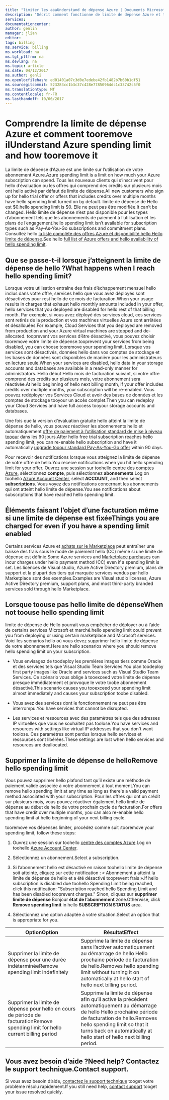 ```yaml
---
title: "limiter les aaaUnderstand de dépense Azure | Documents Microsoft"
description: "Décrit comment fonctionne de limite de dépense Azure et tooremove il"
services: 
documentationcenter: 
author: genlin
manager: jlian
editor: 
tags: billing
ms.service: billing
ms.workload: na
ms.tgt_pltfrm: na
ms.devlang: na
ms.topic: article
ms.date: 04/12/2017
ms.author: genli
ms.openlocfilehash: ed01401a07c3d0e7edebe42fb1482b7b60b1df51
ms.sourcegitcommit: 523283cc1b3c37c428e77850964dc1c33742c5f0
ms.translationtype: MT
ms.contentlocale: fr-FR
ms.lasthandoff: 10/06/2017
---
```

# <a name="understand-azure-spending-limit-and-how-tooremove-it"></a><span data-ttu-id="1b87f-103">Comprendre la limite de dépense Azure et comment tooremove il</span><span class="sxs-lookup"><span data-stu-id="1b87f-103">Understand Azure spending limit and how tooremove it</span></span>

<span data-ttu-id="1b87f-104">La limite de dépense d’Azure est une limite sur l’utilisation de votre abonnement Azure.</span><span class="sxs-lookup"><span data-stu-id="1b87f-104">Azure spending limit is a limit on how much your Azure subscription can spend.</span></span> <span data-ttu-id="1b87f-105">Tous les nouveaux clients qui s’inscrivent pour hello d’évaluation ou les offres qui comprend des crédits sur plusieurs mois ont hello activé par défaut de limite de dépense.</span><span class="sxs-lookup"><span data-stu-id="1b87f-105">All new customers who sign up for hello trial offer or offers that includes credits over multiple months have hello spending limit turned on by default.</span></span> <span data-ttu-id="1b87f-106">limite de dépense de Hello est $0.</span><span class="sxs-lookup"><span data-stu-id="1b87f-106">hello spending limit is $0.</span></span> <span data-ttu-id="1b87f-107">Elle ne peut pas être modifiée.</span><span class="sxs-lookup"><span data-stu-id="1b87f-107">It can’t be changed.</span></span> <span data-ttu-id="1b87f-108">Hello limite de dépense n’est pas disponible pour les types d’abonnement tels que les abonnements de paiement à l’utilisation et les plans de l’engagement.</span><span class="sxs-lookup"><span data-stu-id="1b87f-108">hello spending limit isn’t available for subscription types such as Pay-As-You-Go subscriptions and commitment plans.</span></span> <span data-ttu-id="1b87f-109">Consultez hello [la liste complète des offres Azure et disponibilité hello Hello limite de dépense](https://azure.microsoft.com/support/legal/offer-details/).</span><span class="sxs-lookup"><span data-stu-id="1b87f-109">See hello [full list of Azure offers and hello availability of hello spending limit](https://azure.microsoft.com/support/legal/offer-details/).</span></span>

## <a name="what-happens-when-i-reach-hello-spending-limit"></a><span data-ttu-id="1b87f-110">Que se passe-t-il lorsque j’atteignent la limite de dépense de hello ?</span><span class="sxs-lookup"><span data-stu-id="1b87f-110">What happens when I reach hello spending limit?</span></span>

<span data-ttu-id="1b87f-111">Lorsque votre utilisation entraîne des frais d’échappement mensuel hello inclus dans votre offre, services hello que vous avez déployés sont désactivées pour rest hello de ce mois de facturation.</span><span class="sxs-lookup"><span data-stu-id="1b87f-111">When your usage results in charges that exhaust hello monthly amounts included in your offer, hello services that you deployed are disabled for hello rest of that billing month.</span></span> <span data-ttu-id="1b87f-112">Par exemple, si vous avez déployé des services cloud, ces services sont retirés de la production et vos machines virtuelles Azure sont arrêtées et désallouées.</span><span class="sxs-lookup"><span data-stu-id="1b87f-112">For example, Cloud Services that you deployed are removed from production and your Azure virtual machines are stopped and de-allocated.</span></span> <span data-ttu-id="1b87f-113">tooprevent vos services d’être désactivé, vous pouvez choisir tooremove votre limite de dépense.</span><span class="sxs-lookup"><span data-stu-id="1b87f-113">tooprevent your services from being disabled, you can choose tooremove your spending limit.</span></span> <span data-ttu-id="1b87f-114">Lorsque vos services sont désactivés, données hello dans vos comptes de stockage et les bases de données sont disponibles de manière pour les administrateurs en lecture seule.</span><span class="sxs-lookup"><span data-stu-id="1b87f-114">When your services are disabled, hello data in your storage accounts and databases are available in a read-only manner for administrators.</span></span> <span data-ttu-id="1b87f-115">Hello début Hello mois de facturation suivant, si votre offre comprend des crédits sur plusieurs mois, votre abonnement sera réactivée.</span><span class="sxs-lookup"><span data-stu-id="1b87f-115">At hello beginning of hello next billing month, if your offer includes credits over multiple months, your subscription will be re-enabled.</span></span> <span data-ttu-id="1b87f-116">Vous pouvez redéployer vos Services Cloud et avoir des bases de données et les comptes de stockage tooyour un accès complet.</span><span class="sxs-lookup"><span data-stu-id="1b87f-116">Then you can redeploy your Cloud Services and have full access tooyour storage accounts and databases.</span></span>

<span data-ttu-id="1b87f-117">Une fois que la version d’évaluation gratuite hello atteint la limite de dépense de hello, vous pouvez réactiver les abonnements hello et automatiquement [offre de paiement à l’utilisation standard de mise à niveau tooour](billing-upgrade-azure-subscription.md) dans les 90 jours.</span><span class="sxs-lookup"><span data-stu-id="1b87f-117">After hello free trial subscription reaches hello spending limit, you can re-enable hello subscription and have it automatically [upgrade tooour standard Pay-As-You-Go offer](billing-upgrade-azure-subscription.md) within 90 days.</span></span>

<span data-ttu-id="1b87f-118">Pour recevoir des notifications lorsque vous atteignez la limite de dépense de votre offre de hello.</span><span class="sxs-lookup"><span data-stu-id="1b87f-118">You receive notifications when you hit hello spending limit for your offer.</span></span> <span data-ttu-id="1b87f-119">Ouvrez une session sur toohello [centre des comptes Azure](https://account.windowsazure.com), sélectionnez **compte**, puis sélectionnez **abonnements**.</span><span class="sxs-lookup"><span data-stu-id="1b87f-119">Log on toohello [Azure Account Center](https://account.windowsazure.com), select **ACCOUNT**, and then select **subscriptions**.</span></span> <span data-ttu-id="1b87f-120">Vous voyez des notifications concernant les abonnements qui ont atteint hello limite de dépense.</span><span class="sxs-lookup"><span data-stu-id="1b87f-120">You see notifications about subscriptions that have reached hello spending limit.</span></span>

## <a name="things-you-are-charged-for-even-if-you-have-a-spending-limit-enabled"></a><span data-ttu-id="1b87f-121">Éléments faisant l’objet d’une facturation même si une limite de dépense est fixée</span><span class="sxs-lookup"><span data-stu-id="1b87f-121">Things you are charged for even if you have a spending limit enabled</span></span>

<span data-ttu-id="1b87f-122">Certains services Azure et [achats sur le Marketplace](https://azure.microsoft.com/marketplace/) peut entraîner une baisse des frais sous le mode de paiement hello (CC) même si une limite de dépense est définie.</span><span class="sxs-lookup"><span data-stu-id="1b87f-122">Some Azure services and [Marketplace purchases](https://azure.microsoft.com/marketplace/) can incur charges under hello payment method (CC) even if a spending limit is set.</span></span> <span data-ttu-id="1b87f-123">Les licences de Visual studio, Azure Active Directory premium, plans de support et la plupart des tiers qui marquée services vendus par hello Marketplace sont des exemples.</span><span class="sxs-lookup"><span data-stu-id="1b87f-123">Examples are Visual studio licenses, Azure Active Directory premium, support plans, and most third-party branded services sold through hello Marketplace.</span></span>


## <a name="when-not-toouse-hello-spending-limit"></a><span data-ttu-id="1b87f-124">Lorsque toouse pas hello limite de dépense</span><span class="sxs-lookup"><span data-stu-id="1b87f-124">When not toouse hello spending limit</span></span>

<span data-ttu-id="1b87f-125">limite de dépense de Hello pourrait vous empêcher de déployer ou à l’aide de certains services Microsoft et marché.</span><span class="sxs-lookup"><span data-stu-id="1b87f-125">hello spending limit could prevent you from deploying or using certain marketplace and Microsoft services.</span></span> <span data-ttu-id="1b87f-126">Voici les scénarios hello où vous devez supprimer hello limite de dépense de votre abonnement.</span><span class="sxs-lookup"><span data-stu-id="1b87f-126">Here are hello scenarios where you should remove hello spending limit on your subscription.</span></span>

- <span data-ttu-id="1b87f-127">Vous envisagez de toodeploy les premières images tiers comme Oracle et des services tels que Visual Studio Team Services.</span><span class="sxs-lookup"><span data-stu-id="1b87f-127">You plan toodeploy first party images like Oracle and services such as Visual Studio Team Services.</span></span> <span data-ttu-id="1b87f-128">Ce scénario vous oblige à tooexceed votre limite de dépense presque immédiatement et provoque le votre toobe abonnement désactivé.</span><span class="sxs-lookup"><span data-stu-id="1b87f-128">This scenario causes you tooexceed your spending limit almost immediately and causes your subscription toobe disabled.</span></span>

- <span data-ttu-id="1b87f-129">Vous avez des services dont le fonctionnement ne peut pas être interrompu.</span><span class="sxs-lookup"><span data-stu-id="1b87f-129">You have services that cannot be disrupted.</span></span>

- <span data-ttu-id="1b87f-130">Les services et ressources avec des paramètres tels que des adresses IP virtuelles que vous ne souhaitez pas toolose.</span><span class="sxs-lookup"><span data-stu-id="1b87f-130">You have services and resources with settings like virtual IP addresses that you don't want toolose.</span></span> <span data-ttu-id="1b87f-131">Ces paramètres sont perdus lorsque hello services et ressources sont libérées.</span><span class="sxs-lookup"><span data-stu-id="1b87f-131">These settings are lost when hello services and resources are deallocated.</span></span>


## <a name="remove-hello-spending-limit"></a><span data-ttu-id="1b87f-132">Supprimer la limite de dépense de hello</span><span class="sxs-lookup"><span data-stu-id="1b87f-132">Remove hello spending limit</span></span>

<span data-ttu-id="1b87f-133">Vous pouvez supprimer hello plafond tant qu’il existe une méthode de paiement valide associée à votre abonnement à tout moment.</span><span class="sxs-lookup"><span data-stu-id="1b87f-133">You can remove hello spending limit at any time as long as there's a valid payment method associated with your subscription.</span></span> <span data-ttu-id="1b87f-134">Pour les offres qui ont un crédit sur plusieurs mois, vous pouvez réactiver également hello limite de dépense au début de hello de votre prochain cycle de facturation.</span><span class="sxs-lookup"><span data-stu-id="1b87f-134">For offers that have credit over multiple months, you can also re-enable hello spending limit at hello beginning of your next billing cycle.</span></span>

<span data-ttu-id="1b87f-135">tooremove vos dépenses limiter, procédez comme suit :</span><span class="sxs-lookup"><span data-stu-id="1b87f-135">tooremove your spending limit, follow these steps:</span></span>

1. <span data-ttu-id="1b87f-136">Ouvrez une session sur toohello [centre des comptes Azure](https://account.windowsazure.com).</span><span class="sxs-lookup"><span data-stu-id="1b87f-136">Log on toohello [Azure Account Center](https://account.windowsazure.com).</span></span>

2. <span data-ttu-id="1b87f-137">Sélectionnez un abonnement.</span><span class="sxs-lookup"><span data-stu-id="1b87f-137">Select a subscription.</span></span>

3. <span data-ttu-id="1b87f-138">Si l’abonnement hello est désactivé en raison toohello limite de dépense soit atteinte, cliquez sur cette notification : « Abonnement a atteint la limite de dépense de hello et a été désactivé tooprevent frais ».</span><span class="sxs-lookup"><span data-stu-id="1b87f-138">If hello subscription is disabled due toohello Spending Limit being reached, click this notification: "Subscription reached hello Spending Limit and has been disabled tooprevent charges."</span></span> <span data-ttu-id="1b87f-139">Sinon, cliquez sur **supprimer limite de dépense** Bonjour **état de l’abonnement** zone.</span><span class="sxs-lookup"><span data-stu-id="1b87f-139">Otherwise, click **Remove spending limit** in hello **SUBSCRIPTION STATUS** area.</span></span>

4. <span data-ttu-id="1b87f-140">Sélectionnez une option adaptée à votre situation.</span><span class="sxs-lookup"><span data-stu-id="1b87f-140">Select an option that is appropriate for you.</span></span>

|<span data-ttu-id="1b87f-141">Option</span><span class="sxs-lookup"><span data-stu-id="1b87f-141">Option</span></span>|<span data-ttu-id="1b87f-142">Résultat</span><span class="sxs-lookup"><span data-stu-id="1b87f-142">Effect</span></span>|
|-------|-----|
|<span data-ttu-id="1b87f-143">Supprimer la limite de dépense pour une durée indéterminée</span><span class="sxs-lookup"><span data-stu-id="1b87f-143">Remove spending limit indefinitely</span></span>|<span data-ttu-id="1b87f-144">Supprime la limite de dépense sans l’activer automatiquement au démarrage de hello Hello prochaine période de facturation de hello.</span><span class="sxs-lookup"><span data-stu-id="1b87f-144">Removes hello spending limit without turning it on automatically at hello start of hello next billing period.</span></span>|
|<span data-ttu-id="1b87f-145">Supprimer la limite de dépense pour hello en cours de période de facturation</span><span class="sxs-lookup"><span data-stu-id="1b87f-145">Remove spending limit for hello current billing period</span></span>|<span data-ttu-id="1b87f-146">Supprime la limite de dépense afin qu’il active la précédent automatiquement au démarrage de hello Hello prochaine période de facturation de hello.</span><span class="sxs-lookup"><span data-stu-id="1b87f-146">Removes hello spending limit so that it turns back on automatically at hello start of hello next billing period.</span></span>|

## <a name="need-help-contact-support"></a><span data-ttu-id="1b87f-147">Vous avez besoin d’aide ?</span><span class="sxs-lookup"><span data-stu-id="1b87f-147">Need help?</span></span> <span data-ttu-id="1b87f-148">Contactez le support technique.</span><span class="sxs-lookup"><span data-stu-id="1b87f-148">Contact support.</span></span>
<span data-ttu-id="1b87f-149">Si vous avez besoin d’aide, [contactez le support technique](https://portal.azure.com/?#blade/Microsoft_Azure_Support/HelpAndSupportBlade) tooget votre problème résolu rapidement.</span><span class="sxs-lookup"><span data-stu-id="1b87f-149">If you still need help, [contact support](https://portal.azure.com/?#blade/Microsoft_Azure_Support/HelpAndSupportBlade) tooget your issue resolved quickly.</span></span>
